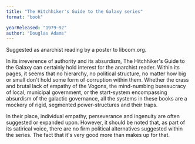 ```yaml
---
title: "The Hitchhiker's Guide to the Galaxy series"
format: "book"

yearReleased: "1979–92"
author: "Douglas Adams"
---
```


Suggested as anarchist reading by a poster to libcom.org.

In its irreverence of authority and its absurdism, The Hitchhiker's Guide to the Galaxy can certainly hold interest for the anarchist reader. Within its pages, it seems that no hierarchy, no political structure, no matter how big or small don't hold some form of corruption within them. Whether the crass and brutal lack of empathy of the Vogons, the mind-numbing bureaucracy of local, municipal government, or the start-system encompassing absurdism of the galactic governance, all the systems in these books are a mockery of rigid, segmented power-structures and their traps.

In their place, individual empathy, perseverance and ingenuity are often suggested or expanded upon. However, it should be noted that, as part of its satirical voice, there are no firm political alternatives suggested within the series. The fact that it's very good more than makes up for that.
